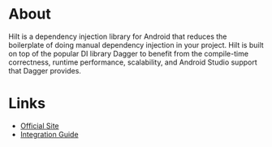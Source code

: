 # About

Hilt is a dependency injection library for Android that reduces the boilerplate of doing manual dependency injection in your project. Hilt is built on top of the popular DI library Dagger to benefit from the compile-time correctness, runtime performance, scalability, and Android Studio support that Dagger provides.

# Links

- [Official Site](https://dagger.dev/hilt/)
- [Integration Guide](https://developer.android.com/training/dependency-injection/hilt-android)
